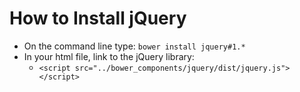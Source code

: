 # How to Install jQuery

* On the command line type: `bower install jquery#1.*`
* In your html file, link to the jQuery library:
  - `<script src="../bower_components/jquery/dist/jquery.js"></script>`
